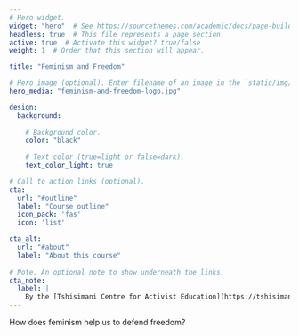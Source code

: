 ```yaml
---
# Hero widget.
widget: "hero"  # See https://sourcethemes.com/academic/docs/page-builder/
headless: true  # This file represents a page section.
active: true  # Activate this widget? true/false
weight: 1  # Order that this section will appear.

title: "Feminism and Freedom"

# Hero image (optional). Enter filename of an image in the `static/img/` folder.
hero_media: "feminism-and-freedom-logo.jpg"

design:
  background:
   
    # Background color.
    color: "black"
   
    # Text color (true=light or false=dark).
    text_color_light: true

# Call to action links (optional).
cta:
  url: "#outline"
  label: "Course outline"
  icon_pack: 'fas'
  icon: 'list'

cta_alt:
  url: "#about"
  label: "About this course"
 
# Note. An optional note to show underneath the links.
cta_note:
  label: |
    By the [Tshisimani Centre for Activist Education](https://tshisimani.org.za/)
---
```


How does feminism help us to defend freedom?
